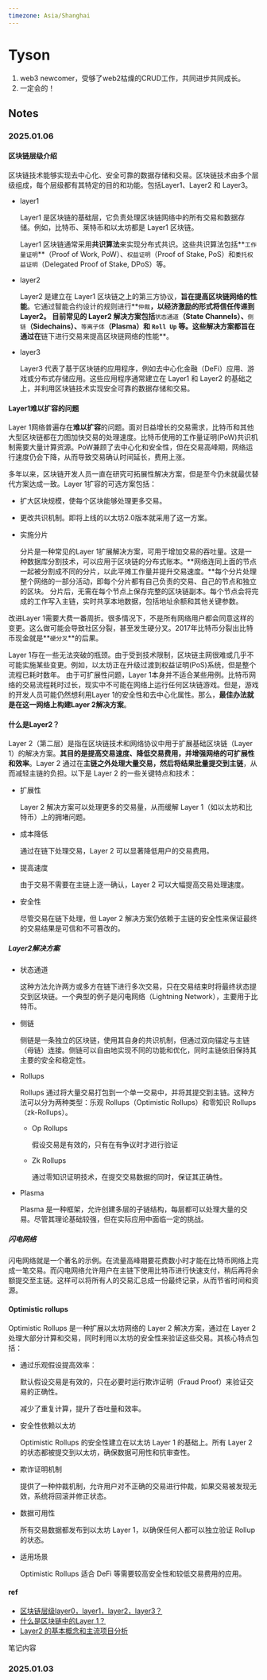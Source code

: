 ```yaml
---
timezone: Asia/Shanghai
---
```


# Tyson

1. web3 newcomer，受够了web2枯燥的CRUD工作，共同进步共同成长。
2. 一定会的！

## Notes

<!-- Content_START -->

### 2025.01.06

#### 区块链层级介绍

区块链技术能够实现去中心化、安全可靠的数据存储和交易。区块链技术由多个层级组成，每个层级都有其特定的目的和功能。包括Layer1、Layer2 和 Layer3。

- layer1

  Layer1 是区块链的基础层，它负责处理区块链网络中的所有交易和数据存储。例如，比特币、莱特币和以太坊都是 Layer1 区块链。

  Layer1 区块链通常采用**共识算法**来实现分布式共识。这些共识算法包括**`工作量证明`**（Proof of Work, PoW）、`权益证明`（Proof of Stake, PoS）和`委托权益证明`（Delegated Proof of Stake, DPoS）等。

- layer2

  Layer2 是建立在 Layer1 区块链之上的第三方协议，**旨在提高区块链网络的性能**。它通过智能合约设计的规则进行**`仲裁`**，以经济激励的形式将信任传递到 Layer2。
  目前常见的 Layer2 解决方案包括**`状态通道`**（State Channels）、**`侧链`**（Sidechains）、**`等离子体`**（Plasma）和 **`Roll Up`** 等。这些解决方案都旨在通过在**链下进行交易来提高区块链网络的性能**。

- layer3

  Layer3 代表了基于区块链的应用程序，例如去中心化金融（DeFi）应用、游戏或分布式存储应用。这些应用程序通常建立在 Layer1 和 Layer2 的基础之上，并利用区块链技术实现安全可靠的数据存储和交易。	

#### Layer1难以扩容的问题

Layer 1网络普遍存在**难以扩容**的问题。面对日益增长的交易需求，比特币和其他大型区块链都在力图加快交易的处理速度。比特币使用的工作量证明(PoW)共识机制需要大量计算资源。PoW兼顾了去中心化和安全性，但在交易高峰期，网络运行速度仍会下降，从而导致交易确认时间延长，费用上涨。

多年以来，区块链开发人员一直在研究可拓展性解决方案，但是至今仍未就最优替代方案达成一致。Layer 1扩容的可选方案包括：

- 扩大区块规模，使每个区块能够处理更多交易。

- 更改共识机制。即将上线的以太坊2.0版本就采用了这一方案。

- 实施分片

  分片是一种常见的Layer 1扩展解决方案，可用于增加交易的吞吐量。这是一种数据库分割技术，可以应用于区块链的分布式账本。**网络连同上面的节点一起被分割成不同的分片，以此平摊工作量并提升交易速度。**每个分片处理整个网络的一部分活动，即每个分片都有自己负责的交易、自己的节点和独立的区块。
  分片后，无需在每个节点上保存完整的区块链副本。每个节点会将完成的工作写入主链，实时共享本地数据，包括地址余额和其他关键参数。

改进Layer 1需要大费一番周折。很多情况下，不是所有网络用户都会同意这样的变更。这么做可能会导致社区分裂，甚至发生硬分叉。2017年比特币分裂出比特币现金就是**`硬分叉`**的后果。

Layer 1存在一些无法突破的瓶颈。由于受到技术限制，区块链主网很难或几乎不可能实施某些变更。例如，以太坊正在升级过渡到权益证明(PoS)系统，但是整个流程已耗时数年。
由于可扩展性问题，Layer 1本身并不适合某些用例。比特币网络的交易流程耗时过长，现实中不可能在网络上运行任何区块链游戏。但是，游戏的开发人员可能仍然想利用Layer 1的安全性和去中心化属性。那么，**最佳办法就是在这一网络上构建Layer 2解决方案**。

#### 什么是Layer2？

Layer 2（第二层）是指在区块链技术和网络协议中用于扩展基础区块链（Layer 1）的解决方案。**其目的是提高交易速度、降低交易费用，并增强网络的可扩展性和效率**。Layer 2 通过在**主链之外处理大量交易，然后将结果批量提交到主链**，从而减轻主链的负担。以下是 Layer 2 的一些关键特点和技术：

- 扩展性

  Layer 2 解决方案可以处理更多的交易量，从而缓解 Layer 1（如以太坊和比特币）上的拥堵问题。

- 成本降低

  通过在链下处理交易，Layer 2 可以显著降低用户的交易费用。

- 提高速度

  由于交易不需要在主链上逐一确认，Layer 2 可以大幅提高交易处理速度。

- 安全性

  尽管交易在链下处理，但 Layer 2 解决方案仍依赖于主链的安全性来保证最终的交易结果是可信和不可篡改的。

##### Layer2解决方案

- 状态通道

  这种方法允许两方或多方在链下进行多次交易，只在交易结束时将最终状态提交到区块链。一个典型的例子是闪电网络（Lightning Network），主要用于比特币。

- 侧链

  侧链是一条独立的区块链，使用其自身的共识机制，但通过双向锚定与主链（母链）连接。侧链可以自由地实现不同的功能和优化，同时主链依旧保持其主要的安全和稳定性。

- Rollups

  Rollups 通过将大量交易打包到一个单一交易中，并将其提交到主链。这种方法可以分为两种类型：乐观 Rollups（Optimistic Rollups）和零知识 Rollups（zk-Rollups）。

  - Op Rollups

    假设交易是有效的，只有在有争议时才进行验证

  - Zk Rollups

    通过零知识证明技术，在提交交易数据的同时，保证其正确性。

- Plasma

  Plasma 是一种框架，允许创建多层的子链结构，每层都可以处理大量的交易。尽管其理论基础较强，但在实际应用中面临一定的挑战。

##### 闪电网络

闪电网络就是一个著名的示例。在流量高峰期要花费数小时才能在比特币网络上完成一笔交易。而闪电网络允许用户在主链下使用比特币进行快速支付，稍后再将余额提交至主链。这样可以将所有人的交易汇总成一份最终记录，从而节省时间和资源。 

#### Optimistic rollups

Optimistic Rollups 是一种扩展以太坊网络的 Layer 2 解决方案，通过在 Layer 2 处理大部分计算和交易，同时利用以太坊的安全性来验证这些交易。其核心特点包括：

- 通过乐观假设提高效率：

  默认假设交易是有效的，只在必要时运行欺诈证明（Fraud Proof）来验证交易的正确性。

  减少了重复计算，提升了吞吐量和效率。

- 安全性依赖以太坊

  Optimistic Rollups 的安全性建立在以太坊 Layer 1 的基础上。所有 Layer 2 的状态都被提交到以太坊，确保数据可用性和抗审查性。

- 欺诈证明机制

  提供了一种仲裁机制，允许用户对不正确的交易进行仲裁，如果交易被发现无效，系统将回滚并修正状态。

- 数据可用性

  所有交易数据都发布到以太坊 Layer 1，以确保任何人都可以独立验证 Rollup 的状态。

- 适用场景

  Optimistic Rollups 适合 DeFi 等需要较高安全性和较低交易费用的应用。	

#### ref

- [区块链层级layer0，layer1，layer2，layer3？](https://juejin.cn/post/7255475756322979897)
- [什么是区块链中的Layer 1？](https://academy.binance.com/zh/articles/what-is-layer-1-in-blockchain)
- [Layer2 的基本概念和主流项目分析](https://learnblockchain.cn/article/8163)

笔记内容

### 2025.01.03

<!-- Content_END -->
